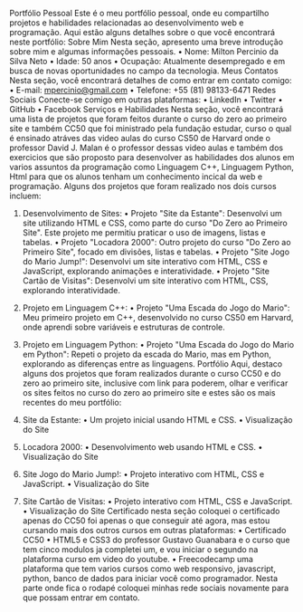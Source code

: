 Portfólio Pessoal
Este é o meu portfólio pessoal, onde eu compartilho projetos e habilidades relacionadas ao desenvolvimento web e programação. Aqui estão alguns detalhes sobre o que você encontrará neste portfólio:
Sobre Mim
Nesta seção, apresento uma breve introdução sobre mim e algumas informações pessoais.
•	Nome: Milton Percinio da Silva Neto
•	Idade: 50 anos
•	Ocupação: Atualmente desempregado e em busca de novas oportunidades no campo da tecnologia.
Meus Contatos
Nesta seção, você encontrará detalhes de como entrar em contato comigo:
•	E-mail: mpercinio@gmail.com
•	Telefone: +55 (81) 98133-6471
Redes Sociais
Conecte-se comigo em outras plataformas:
•	LinkedIn
•	Twitter
•	GitHub
•	Facebook
Serviços e Habilidades
Nesta seção, você encontrará uma lista de projetos que foram feitos durante o curso do zero ao primeiro site e também CC50 que foi ministrado pela fundação estudar, curso o qual é ensinado atráves das video aulas do curso CS50 de Harvard onde o professor David J. Malan é o professor dessas video aulas e também dos exercicios que são proposto para desenvolver as habilidades dos alunos em varios assuntos da programação como Linguagem C++, Linguagem Python, Html para que os alunos tenham um conhecimento incical da web e programação. Alguns dos projetos que foram realizado nos dois cursos incluem:
1.	Desenvolvimento de Sites:
•	Projeto "Site da Estante": Desenvolvi um site utilizando HTML e CSS, como parte do curso "Do Zero ao Primeiro Site". Este projeto me permitiu praticar o uso de imagens, listas e tabelas.
•	Projeto "Locadora 2000": Outro projeto do curso "Do Zero ao Primeiro Site", focado em divisões, listas e tabelas.
•	Projeto "Site Jogo do Mario Jump!": Desenvolvi um site interativo com HTML, CSS e JavaScript, explorando animações e interatividade.
•	Projeto "Site Cartão de Visitas": Desenvolvi um site interativo com HTML, CSS, explorando interatividade.

2.	Projeto em Linguagem C++:
•	Projeto "Uma Escada do Jogo do Mario": Meu primeiro projeto em C++, desenvolvido no curso CS50 em Harvard, onde aprendi sobre variáveis e estruturas de controle.
3.	Projeto em Linguagem Python:
•	Projeto "Uma Escada do Jogo do Mario em Python": Repeti o projeto da escada do Mario, mas em Python, explorando as diferenças entre as linguagens.
Portfólio
Aqui, destaco alguns dos projetos que foram realizados durante o curso CC50 e do zero ao primeiro site, inclusive com link para poderem, olhar e verificar os sites feitos no curso do zero ao primeiro site e estes são os mais recentes do meu portfólio:
1.	Site da Estante:
•	Um projeto inicial usando HTML e CSS.
•	Visualização do Site
2.	Locadora 2000:
•	Desenvolvimento web usando HTML e CSS.
•	Visualização do Site
3.	Site Jogo do Mario Jump!:
•	Projeto interativo com HTML, CSS e JavaScript.
•	Visualização do Site
4.	Site Cartão de Visitas:
•	Projeto interativo com HTML, CSS  e JavaScript.
•	Visualização do Site
Certificado nesta seção coloquei o certificado apenas do CC50 foi  apenas o que conseguir até agora, mas estou cursando mais dos outros cursos em outras plataformas:
•	Certificado CC50 
•	HTML5 e CSS3 do professor Gustavo Guanabara e o curso que tem cinco modulos ja completei um, e vou iniciar o segundo na plataforma curso em video do youtube.
•	Freecodecamp uma plataforma que tem varios cursos como web responsivo, javascript, python, banco de dados para iniciar você como programador.
Nesta parte onde fica o rodapé coloquei minhas rede sociais novamente para que possam entrar em contato.